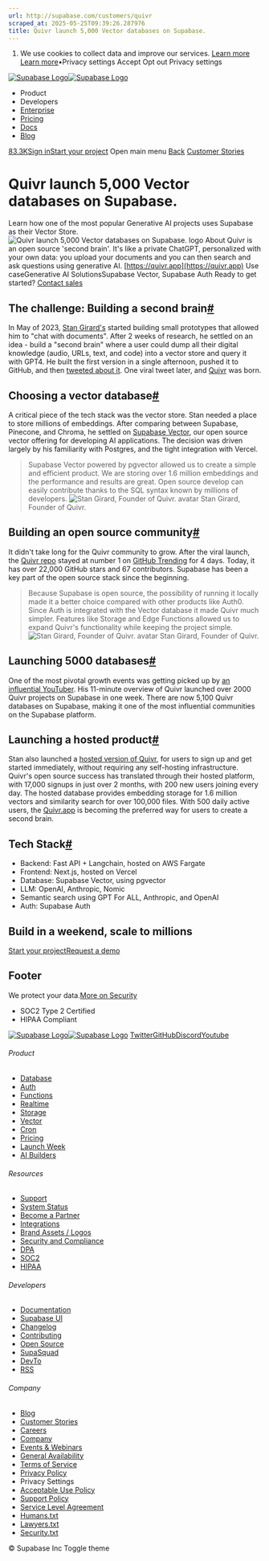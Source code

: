 ```yaml
---
url: http://supabase.com/customers/quivr
scraped_at: 2025-05-25T09:39:26.287976
title: Quivr launch 5,000 Vector databases on Supabase.
---
```


  1. We use cookies to collect data and improve our services. [Learn more](https://supabase.com/privacy#8-cookies-and-similar-technologies-used-on-our-european-services)
[Learn more](https://supabase.com/privacy#8-cookies-and-similar-technologies-used-on-our-european-services)•Privacy settings
Accept Opt out Privacy settings


[![Supabase Logo](https://supabase.com/_next/image?url=https%3A%2F%2Ffrontend-assets.supabase.com%2Fwww%2Fd218d9190b87%2F_next%2Fstatic%2Fmedia%2Fsupabase-logo-wordmark--light.daaeffd3.png&w=256&q=75&dpl=dpl_9xPTPeSUKoDuygMmT5sPj6DB4mgG)![Supabase Logo](https://supabase.com/_next/image?url=https%3A%2F%2Ffrontend-assets.supabase.com%2Fwww%2Fd218d9190b87%2F_next%2Fstatic%2Fmedia%2Fsupabase-logo-wordmark--dark.b36ebb5f.png&w=256&q=75&dpl=dpl_9xPTPeSUKoDuygMmT5sPj6DB4mgG)](https://supabase.com/)
  * Product 
  * Developers 
  * [Enterprise](https://supabase.com/enterprise)
  * [Pricing](https://supabase.com/pricing)
  * [Docs](https://supabase.com/docs)
  * [Blog](https://supabase.com/blog)


[83.3K](https://github.com/supabase/supabase)[Sign in](https://supabase.com/dashboard)[Start your project](https://supabase.com/dashboard)
Open main menu
[Back](https://supabase.com/customers)
[Customer Stories](https://supabase.com/customers)
# Quivr launch 5,000 Vector databases on Supabase.
Learn how one of the most popular Generative AI projects uses Supabase as their Vector Store.
![Quivr launch 5,000 Vector databases on Supabase. logo](https://supabase.com/_next/image?url=%2Fimages%2Fcustomers%2Flogos%2Fquivr.png&w=3840&q=75&dpl=dpl_9xPTPeSUKoDuygMmT5sPj6DB4mgG)
About
Quivr is an open source 'second brain'. It's like a private ChatGPT, personalized with your own data: you upload your documents and you can then search and ask questions using generative AI.
[https://quivr.app](https://quivr.app)
Use caseGenerative AI
SolutionsSupabase Vector, Supabase Auth
Ready to get started?
[Contact sales](https://supabase.com/contact/enterprise)
## The challenge: Building a second brain[#](https://supabase.com/customers/quivr#the-challenge-building-a-second-brain)
In May of 2023, [Stan Girard's](https://twitter.com/_StanGirard) started building small prototypes that allowed him to "chat with documents". After 2 weeks of research, he settled on an idea - build a "second brain" where a user could dump all their digital knowledge (audio, URLs, text, and code) into a vector store and query it with GPT4.
He built the first version in a single afternoon, pushed it to GitHub, and then [tweeted about it](https://twitter.com/_StanGirard/status/1657021618571313155?s=20). One viral tweet later, and [Quivr](https://github.com/StanGirard/quivr) was born.
## Choosing a vector database[#](https://supabase.com/customers/quivr#choosing-a-vector-database)
A critical piece of the tech stack was the vector store. Stan needed a place to store millions of embeddings. After comparing between Supabase, Pinecone, and Chroma, he settled on [Supabase Vector](https://supabase.com/vector), our open source vector offering for developing AI applications. The decision was driven largely by his familiarity with Postgres, and the tight integration with Vercel.
> Supabase Vector powered by pgvector allowed us to create a simple and efficient product. We are storing over 1.6 million embeddings and the performance and results are great. Open source develop can easily contribute thanks to the SQL syntax known by millions of developers.
> ![Stan Girard, Founder of Quivr. avatar](https://supabase.com/_next/image?url=%2Fimages%2Fblog%2Favatars%2Fstan-girard-avatar.jpeg&w=64&q=75&dpl=dpl_9xPTPeSUKoDuygMmT5sPj6DB4mgG)
> Stan Girard, Founder of Quivr.
## Building an open source community[#](https://supabase.com/customers/quivr#building-an-open-source-community)
It didn't take long for the Quivr community to grow. After the viral launch, the [Quivr repo](https://github.com/StanGirard/quivr) stayed at number 1 on [GitHub Trending](https://github.com/trending) for 4 days. Today, it has over 22,000 GitHub stars and 67 contributors. Supabase has been a key part of the open source stack since the beginning.
> Because Supabase is open source, the possibility of running it locally made it a better choice compared with other products like Auth0. Since Auth is integrated with the Vector database it made Quivr much simpler. Features like Storage and Edge Functions allowed us to expand Quivr's functionality while keeping the project simple.
> ![Stan Girard, Founder of Quivr. avatar](https://supabase.com/_next/image?url=%2Fimages%2Fblog%2Favatars%2Fstan-girard-avatar.jpeg&w=64&q=75&dpl=dpl_9xPTPeSUKoDuygMmT5sPj6DB4mgG)
> Stan Girard, Founder of Quivr.
## Launching 5000 databases[#](https://supabase.com/customers/quivr#launching-5000-databases)
One of the most pivotal growth events was getting picked up by [an influential YouTuber](https://www.youtube.com/watch?v=rFEbz93G9U8). His 11-minute overview of Quivr launched over 2000 Quivr projects on Supabase in one week. There are now 5,100 Quivr databases on Supabase, making it one of the most influential communities on the Supabase platform.
## Launching a hosted product[#](https://supabase.com/customers/quivr#launching-a-hosted-product)
Stan also launched a [hosted version of Quivr](https://www.quivr.app/), for users to sign up and get started immediately, without requiring any self-hosting infrastructure. Quivr's open source success has translated through their hosted platform, with 17,000 signups in just over 2 months, with 200 new users joining every day. The hosted database provides embedding storage for 1.6 million vectors and similarity search for over 100,000 files.
With 500 daily active users, the [Quivr.app](http://Quivr.app) is becoming the preferred way for users to create a second brain.
## Tech Stack[#](https://supabase.com/customers/quivr#tech-stack)
  * Backend: Fast API + Langchain, hosted on AWS Fargate
  * Frontend: Next.js, hosted on Vercel
  * Database: Supabase Vector, using pgvector
  * LLM: OpenAI, Anthropic, Nomic
  * Semantic search using GPT For ALL, Anthropic, and OpenAI
  * Auth: Supabase Auth


## Build in a weekend, scale to millions
[Start your project](https://supabase.com/dashboard)[Request a demo](https://supabase.com/contact/sales)
## Footer
We protect your data.[More on Security](https://supabase.com/security)
  * SOC2 Type 2 Certified
  * HIPAA Compliant


[![Supabase Logo](https://supabase.com/_next/image?url=https%3A%2F%2Ffrontend-assets.supabase.com%2Fwww%2Fd218d9190b87%2F_next%2Fstatic%2Fmedia%2Fsupabase-logo-wordmark--light.daaeffd3.png&w=384&q=75&dpl=dpl_9xPTPeSUKoDuygMmT5sPj6DB4mgG)![Supabase Logo](https://supabase.com/_next/image?url=https%3A%2F%2Ffrontend-assets.supabase.com%2Fwww%2Fd218d9190b87%2F_next%2Fstatic%2Fmedia%2Fsupabase-logo-wordmark--dark.b36ebb5f.png&w=384&q=75&dpl=dpl_9xPTPeSUKoDuygMmT5sPj6DB4mgG)](https://supabase.com/)
[Twitter](https://twitter.com/supabase)[GitHub](https://github.com/supabase)[Discord](https://discord.supabase.com/)[Youtube](https://youtube.com/c/supabase)
###### Product
  * [Database](https://supabase.com/database)
  * [Auth](https://supabase.com/auth)
  * [Functions](https://supabase.com/edge-functions)
  * [Realtime](https://supabase.com/realtime)
  * [Storage](https://supabase.com/storage)
  * [Vector](https://supabase.com/modules/vector)
  * [Cron](https://supabase.com/modules/cron)
  * [Pricing](https://supabase.com/pricing)
  * [Launch Week](https://supabase.com/launch-week)
  * [AI Builders](https://supabase.com/solutions/ai-builders)


###### Resources
  * [Support](https://supabase.com/support)
  * [System Status](https://status.supabase.com/)
  * [Become a Partner](https://supabase.com/partners)
  * [Integrations](https://supabase.com/partners/integrations)
  * [Brand Assets / Logos](https://supabase.com/brand-assets)
  * [Security and Compliance](https://supabase.com/security)
  * [DPA](https://supabase.com/legal/dpa)
  * [SOC2](https://supabase.com/security)
  * [HIPAA](https://forms.supabase.com/hipaa2)


###### Developers
  * [Documentation](https://supabase.com/docs)
  * [Supabase UI](https://supabase.com/ui)
  * [Changelog](https://supabase.com/changelog)
  * [Contributing](https://github.com/supabase/supabase/blob/master/CONTRIBUTING.md)
  * [Open Source](https://supabase.com/open-source)
  * [SupaSquad](https://supabase.com/supasquad)
  * [DevTo](https://dev.to/supabase)
  * [RSS](https://supabase.com/rss.xml)


###### Company
  * [Blog](https://supabase.com/blog)
  * [Customer Stories](https://supabase.com/customers)
  * [Careers](https://supabase.com/careers)
  * [Company](https://supabase.com/company)
  * [Events & Webinars](https://supabase.com/events)
  * [General Availability](https://supabase.com/ga)
  * [Terms of Service](https://supabase.com/terms)
  * [Privacy Policy](https://supabase.com/privacy)
  * Privacy Settings
  * [Acceptable Use Policy](https://supabase.com/aup)
  * [Support Policy](https://supabase.com/support-policy)
  * [Service Level Agreement](https://supabase.com/sla)
  * [Humans.txt](https://supabase.com/humans.txt)
  * [Lawyers.txt](https://supabase.com/lawyers.txt)
  * [Security.txt](https://supabase.com/.well-known/security.txt)


© Supabase Inc
Toggle theme

